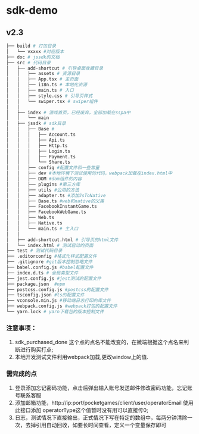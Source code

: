 # sdk-demo
## v2.3

```sh
├── build # 打包目录
│   └── vxxxx #对应版本
├── doc # jssdk的文档
├── src # 代码目录
│   ├── add-shortcut # 引导桌面收藏目录
│   │   ├── assets # 资源目录
│   │   ├── App.tsx # 主页面
│   │   ├── i18n.ts # 本地化资源
│   │   ├── main.ts # 入口
│   │   ├── style.css # 引导页样式
│   │   └── swiper.tsx # swiper组件
│   │   
│   ├── index # 游戏首页，已经废弃，全部加载在sspa中
│   │   └── main
│   ├── jssdk # sdk目录
│   │   ├── Base #
│   │   │   ├── Account.ts
│   │   │   ├── Api.ts
│   │   │   ├── Http.ts
│   │   │   ├── Login.ts
│   │   │   ├── Payment.ts
│   │   │   └── Share.ts
│   │   ├── config #配置文件和一些常量
│   │   ├── dev #本地环境下测试使用的代码，webpack加载在index.html中
│   │   ├── DOM #dom组件的内容 
│   │   ├── plugins #第三方库 
│   │   ├── utils #公用的方法
│   │   ├── adapter.ts #添加JsToNative
│   │   ├── Base.ts #web和native的父类
│   │   ├── FacebookInstantGame.ts 
│   │   ├── FacebookWebGame.ts 
│   │   ├── Web.ts 
│   │   ├── Native.ts 
│   │   └── main.ts # 主入口
│   │  
│   ├── add-shortcut.html # 引导页的html文件
│   └── index.html # 测试启动的页面
├── test # 测试代码目录
├── .editorconfig #格式化样式配置文件
├── .gitignore #git版本控制忽略文件
├── babel.config.js #babel配置文件
├── index.d.ts # 全局类型文件
├── jest.config.js #jest测试的配置文件
├── package.json  #npm
├── postcss.config.js #postcss的配置文件
├── tsconfig.json #ts的配置文件
├── vconsole.min.js #移动端日志打印的库文件
├── webpack.config.js #webpack打包的配置文件
└── yarn.lock # yarn下载包的版本控制文件
```



### 注意事项：

  1. sdk_purchased_done 这个点的点名不能改变的，在微端根据这个点名来判断进行购买打点;
  2. 本地开发测试文件利用webpack加载,更改window上的值.

### 需完成的点

  1. 登录添加忘记密码功能，点击后弹出输入账号发送邮件修改密码功能，忘记账号联系客服
  2. 添加邮箱功能，http://ip:port/pocketgames/client/user/operatorEmail   使用此接口添加 operatorType这个值暂时没有用可以直接传0;
  3. 日志，测试情况下直接输出，正式情况下写在特定的数组中，每两分钟清除一次，去掉引用自动回收，如要长时间查看，定义一个变量保存即可
